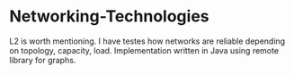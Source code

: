 # Networking-Technologies

L2 is worth mentioning. 
I have testes how networks are reliable depending on topology, capacity, load.
Implementation written in Java using remote library for graphs.
